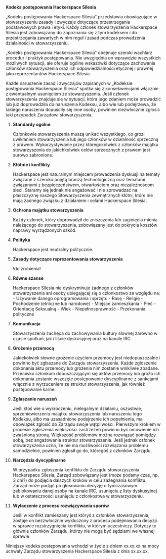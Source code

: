 __Kodeks postępowania Hackerspace Silesia__


„Kodeks postępowania Hackerspace Silesia” przedstawia obowiązujące w stowarzyszeniu zasady i zwyczaje dotyczące przestrzegania podstawowych prawa i etyki. Każdy członek stowarzyszenia Hackerspace Silesia jest zobowiązany do zapoznania się z tym kodeksem i do przestrzegania zawartych w nim reguł i zasad podczas prowadzenia działalności w stowarzyszeniu.

„Kodeks postępowania Hackerspace Silesia” obejmuje szeroki wachlarz procedur i praktyk postępowania. Nie uwzględnia on wprawdzie wszystkich możliwych sytuacji, ale oferuje ogólne wskazówki dotyczące zachowania członków stowarzyszenia oraz ich odpowiedzialności etycznej i prawnej jako reprezentantów Hackerspace Silesia.

Każde naruszenie zasad i zwyczajów zapisanych w „Kodeksie postępowania Hackerspace Silesia” spotka się z konsekwencjami włącznie z ewentualnym usunięciem ze stowarzyszenia. Jeśli członek stowarzyszenia znajduje się w sytuacji, która jego zdaniem może prowadzić lub już doprowadziła do naruszenia Kodeksu, albo wie lub podejrzewa, że takiego naruszenia dopuściły się inne osoby, powinien niezwłocznie zgłosić taki przypadek Zarządowi stowarzyszenia.

1. __Standardy ogólne__

	Członkowie stowarzyszenia muszą unikać wszystkiego, co grozi uwikłaniem stowarzyszenia lub jego członków w działalność sprzeczną z prawem. Wykorzystywanie przez któregokolwiek z członków majątku stowarzyszenia do jakichkolwiek celów sprzecznych z prawem jest surowo zabronione.
    
2. __Kłótnie i konflikty__

    Hackerspace jest naturalnym miejscem prowadzenia dyskusji na tematy związane z szeroko pojętą branżą technologiczną oraz tematami związanymi z bezpieczeństwem, otwartościom oraz niezależnoścom sieci. Staramy się jednak nie angażować i nie sprowadzać na płaszczyznę naszego Stowarzyszenia zewnętrznych kłótni, które nie mają żadnego związku z działaniem i celami Hackerspace Silesia.

3. __Ochrona majątku stowarzyszenia__

    Każdy członek, który doprowadził do zniszczenia lub zaginięcia mienia należącego do stowarzyszenia, zobowiązany jest do pokrycia kosztów naprawy wyrządzonych szkód.


4. __Polityka__

    Hackerspace jest neutralny politycznie.
    

5. __Zasady dotyczące reprezentowania stowarzyszenia__

    !do zrobienia!


6. __Równe szanse__

    Hackerspace Silesia nie dyskryminuje żadnego z członków stowarzyszenia ani osoby ubiegającej się o członkostwo ze względu na:
        - Używanie danego oprogramowania i sprzętu
        - Rasę
        - Religię
        - Pochodzenie (etniczne lub narodowe)
        - Miejsce zamieszkania
        - Płeć
        - Orientację Seksualną
        - Wiek
        - Niepełnosprawność
        - Przekonania polityczne

7. __Komunikacja__

    Stowarzyszenia zachęca do zachowywania kultury słownej zarówno w czasie spotkań, jak i liście dyskusyjnej oraz na kanale IRC.

8. __Grożenie przemocą__

    Jakiekolwiek słowne grożenie użyciem przemocy jest niedopuszczalne i powinno być zgłaszane do Zarządu stowarzyszenia. Każde zgłoszenie dokonania aktu przemocy lub grożenia nim zostanie wnikliwie zbadane. Przeciwko członkom dopuszczającym się aktów przemocy lub gróźb ich dokonania zostanie wszczęte postępowanie dyscyplinarne z sankcjami włącznie z wyrzuceniem ze struktur stowarzyszenia, jak również postępowanie karne.

9. __Zgłaszanie naruszeń__

    Jeśli ktoś wie o wykroczeniu, nielegalnym działaniu, oszustwie, sprzeniewierzeniu majątku stowarzyszenia lub naruszeniu tego Kodeksu, albo ma uzasadnione podejrzenie ich popełnienia, ma obowiązek zgłosić do Zarządu swoje wątpliwości. Pierwszym krokiem w procesie zgłoszenia większości zastrzeżeń powinno być omówienie ich zwaśnioną stroną. Większość problemów można rozwiązać pomiędzy sobą, bez angażowania struktur stowarzyszenia. Jeśli jednak członek stowarzyszenia uzna, że nie ma możliwości rozwiązania problemu samodzielnie, powinien zgłosił go do, któregoś z członków Zarządu.

10. __Narzędzia dyscyplinarne__

    W przypadku zgłoszenia konfliktu do Zarządu stowarzyszenia Hackerspace Silesia, Zarząd zobowiązany jest (może podamy czas, np. 3 dni?) do podjęcia dalszych kroków w celu zażegnania konfliktu. Zarząd może podjąć po głosowaniu decyzję o tymczasowym zablokowaniu danej osoby na kanale IRC, usunięciu z listy dyskusyjnej lub w ostateczności usunięciu z członkostwa w stowarzyszeniu.

11. __Wyłaczenie z procesu rozwiązywania sporów__

    Jeśli w konfilkt zamieszany jest któryś z członków stowarzyszenia, zostaje on bezzwłocznie wykluczony z procesu podejmowania decyzji w sprawie rozstrzygnięcia konfliktu, w którym uczestniczy. Dotyczy to głównie członków Zarządu, którzy nie mogą być sędziami we własnej sprawie.

Niniejszy kodeks postępowania wchodzi w życie z dniem xx.xx.xx na mocy uchwały Zarządu stowarzyszenia Hackerspace Silesia z dnia xx.xx.xx.
